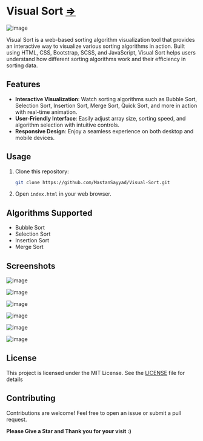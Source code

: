 # Visual Sort [=>](https://mastansayyad.github.io/Visual-Sort/)

![image](https://github.com/MastanSayyad/Visual-Sort/assets/101971980/60a1d8c8-c21f-482c-9e41-01e4bd98af4f)


Visual Sort is a web-based sorting algorithm visualization tool that provides an interactive way to visualize various sorting algorithms in action. Built using HTML, CSS, Bootstrap, SCSS, and JavaScript, Visual Sort helps users understand how different sorting algorithms work and their efficiency in sorting data.

## Features

- **Interactive Visualization**: Watch sorting algorithms such as Bubble Sort, Selection Sort, Insertion Sort, Merge Sort, Quick Sort, and more in action with real-time animation.
- **User-Friendly Interface**: Easily adjust array size, sorting speed, and algorithm selection with intuitive controls.
- **Responsive Design**: Enjoy a seamless experience on both desktop and mobile devices.

## Usage

1. Clone this repository:

   ```bash
   git clone https://github.com/MastanSayyad/Visual-Sort.git
   ```

2. Open `index.html` in your web browser.


## Algorithms Supported

- Bubble Sort
- Selection Sort
- Insertion Sort
- Merge Sort

## Screenshots

![image](https://github.com/MastanSayyad/Visual-Sort/assets/101971980/60a1d8c8-c21f-482c-9e41-01e4bd98af4f)

![image](https://github.com/MastanSayyad/Visual-Sort/assets/101971980/476cc086-7296-4b30-ad03-664d0922a54a)

![image](https://github.com/MastanSayyad/Visual-Sort/assets/101971980/e8827938-f8b8-4b3b-bba3-6febf1650ab1)

![image](https://github.com/MastanSayyad/Visual-Sort/assets/101971980/224a066c-bbf9-42d8-aabb-6b0724fc45a6)

![image](https://github.com/MastanSayyad/Visual-Sort/assets/101971980/5b0d4a4a-c6d8-4718-b18f-3ffb90d07d75)

![image](https://github.com/MastanSayyad/Visual-Sort/assets/101971980/0df13876-f3af-4bec-800a-507c34dbf315)

## License
This project is licensed under the MIT License. See the [LICENSE](https://github.com/MastanSayyad/Visual-Sort/blob/main/LICENSE) file for details

## Contributing

Contributions are welcome! Feel free to open an issue or submit a pull request.


**Please Give a Star and Thank you for your visit :)**




